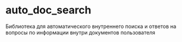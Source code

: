 # auto_doc_search
Библиотека для автоматического внутреннего поиска и ответов на вопросы по информации  внутри документов пользователя
